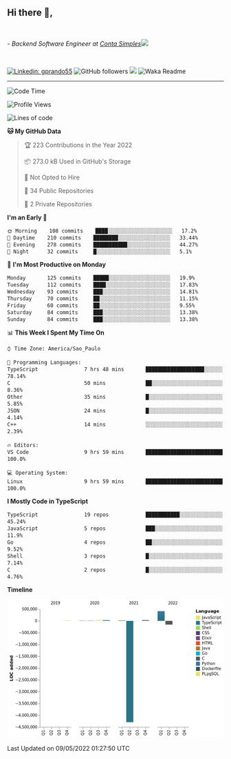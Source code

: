 <h2>Hi there  👋,</h2> </br>

<p><em>- Backend Software Engineer at <a href="https://contasimples.com">Conta Simples</a><img src="https://media.giphy.com/media/WUlplcMpOCEmTGBtBW/giphy.gif" width="30"> 
</em></p></br>


[![Linkedin: gprando55](https://img.shields.io/badge/-gprando55-blue?style=flat-square&logo=Linkedin&logoColor=white&link=https://www.linkedin.com/in/gprando55/)](https://www.linkedin.com/in/gprando55)
![GitHub followers](https://img.shields.io/github/followers/gprando55?label=Follow&style=social)
![](https://visitor-badge.glitch.me/badge?page_id=gprando55.gprando55)
![Waka Readme](https://github.com/gprando55/gprando55/workflows/Waka%20Readme/badge.svg)

---
<!--START_SECTION:waka-->
![Code Time](http://img.shields.io/badge/Code%20Time-0-blue)

![Profile Views](http://img.shields.io/badge/Profile%20Views-5-blue)

![Lines of code](https://img.shields.io/badge/From%20Hello%20World%20I%27ve%20Written--4%20Million%20lines%20of%20code-blue)

**🐱 My GitHub Data** 

> 🏆 223 Contributions in the Year 2022
 > 
> 📦 273.0 kB Used in GitHub's Storage 
 > 
> 🚫 Not Opted to Hire
 > 
> 📜 34 Public Repositories 
 > 
> 🔑 2 Private Repositories  
 > 
**I'm an Early 🐤** 

```text
🌞 Morning    108 commits    ████░░░░░░░░░░░░░░░░░░░░░   17.2% 
🌆 Daytime    210 commits    ████████░░░░░░░░░░░░░░░░░   33.44% 
🌃 Evening    278 commits    ███████████░░░░░░░░░░░░░░   44.27% 
🌙 Night      32 commits     █░░░░░░░░░░░░░░░░░░░░░░░░   5.1%

```
📅 **I'm Most Productive on Monday** 

```text
Monday       125 commits    █████░░░░░░░░░░░░░░░░░░░░   19.9% 
Tuesday      112 commits    ████░░░░░░░░░░░░░░░░░░░░░   17.83% 
Wednesday    93 commits     ███░░░░░░░░░░░░░░░░░░░░░░   14.81% 
Thursday     70 commits     ██░░░░░░░░░░░░░░░░░░░░░░░   11.15% 
Friday       60 commits     ██░░░░░░░░░░░░░░░░░░░░░░░   9.55% 
Saturday     84 commits     ███░░░░░░░░░░░░░░░░░░░░░░   13.38% 
Sunday       84 commits     ███░░░░░░░░░░░░░░░░░░░░░░   13.38%

```


📊 **This Week I Spent My Time On** 

```text
⌚︎ Time Zone: America/Sao_Paulo

💬 Programming Languages: 
TypeScript               7 hrs 48 mins       ███████████████████░░░░░░   78.14% 
C                        50 mins             ██░░░░░░░░░░░░░░░░░░░░░░░   8.36% 
Other                    35 mins             █░░░░░░░░░░░░░░░░░░░░░░░░   5.85% 
JSON                     24 mins             █░░░░░░░░░░░░░░░░░░░░░░░░   4.14% 
C++                      14 mins             ░░░░░░░░░░░░░░░░░░░░░░░░░   2.39%

🔥 Editors: 
VS Code                  9 hrs 59 mins       █████████████████████████   100.0%

💻 Operating System: 
Linux                    9 hrs 59 mins       █████████████████████████   100.0%

```

**I Mostly Code in TypeScript** 

```text
TypeScript               19 repos            ███████████░░░░░░░░░░░░░░   45.24% 
JavaScript               5 repos             ███░░░░░░░░░░░░░░░░░░░░░░   11.9% 
Go                       4 repos             ██░░░░░░░░░░░░░░░░░░░░░░░   9.52% 
Shell                    3 repos             █░░░░░░░░░░░░░░░░░░░░░░░░   7.14% 
C                        2 repos             █░░░░░░░░░░░░░░░░░░░░░░░░   4.76%

```


**Timeline**

![Chart not found](https://raw.githubusercontent.com/gprando55/gprando55/master/charts/bar_graph.png) 


 Last Updated on 09/05/2022 01:27:50 UTC
<!--END_SECTION:waka-->

